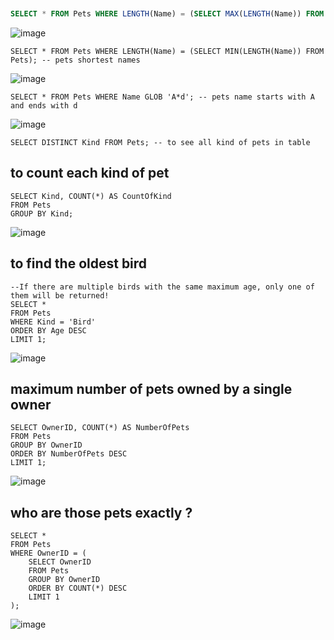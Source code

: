 
```sql


SELECT * FROM Pets WHERE LENGTH(Name) = (SELECT MAX(LENGTH(Name)) FROM Pets); -- pets longest names
```
![image](https://github.com/user-attachments/assets/5c8fbc25-0e2d-44e0-ab41-856238849d94)

```
SELECT * FROM Pets WHERE LENGTH(Name) = (SELECT MIN(LENGTH(Name)) FROM Pets); -- pets shortest names
```
![image](https://github.com/user-attachments/assets/9b021a97-89df-4b3a-84cc-7d38deb1a7a2)

```
SELECT * FROM Pets WHERE Name GLOB 'A*d'; -- pets name starts with A and ends with d
```
![image](https://github.com/user-attachments/assets/a02a5375-cd72-4d35-a215-323350460adb)

```
SELECT DISTINCT Kind FROM Pets; -- to see all kind of pets in table
```
## to count each kind of pet
```
SELECT Kind, COUNT(*) AS CountOfKind
FROM Pets
GROUP BY Kind;
```

![image](https://github.com/user-attachments/assets/608381c2-6ca2-4a4f-980c-e8ba8c4b225c)

## to find the oldest bird 

```
--If there are multiple birds with the same maximum age, only one of them will be returned!
SELECT *
FROM Pets
WHERE Kind = 'Bird'
ORDER BY Age DESC
LIMIT 1;
```
![image](https://github.com/user-attachments/assets/f57181fc-2fef-4dbe-a2d9-12a97ace3ea0)

## maximum number of pets owned by a single owner 
```
SELECT OwnerID, COUNT(*) AS NumberOfPets
FROM Pets
GROUP BY OwnerID
ORDER BY NumberOfPets DESC
LIMIT 1;
```
![image](https://github.com/user-attachments/assets/635b9023-699f-4611-be41-2e41a424a765)

## who are those pets exactly ?
```
SELECT *
FROM Pets
WHERE OwnerID = (
    SELECT OwnerID
    FROM Pets
    GROUP BY OwnerID
    ORDER BY COUNT(*) DESC
    LIMIT 1
);
```

![image](https://github.com/user-attachments/assets/1ba261e4-903d-441e-ae94-13b54231ee95)


